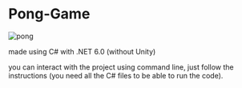 # Pong-Game
![pong](https://user-images.githubusercontent.com/86082589/155012659-c26fc1bf-6523-4b72-accc-c0d257436aea.png)


made using C# with .NET 6.0 (without Unity)

you can interact with the project using command line, just follow the instructions (you need all the C# files to be able to run the code).
